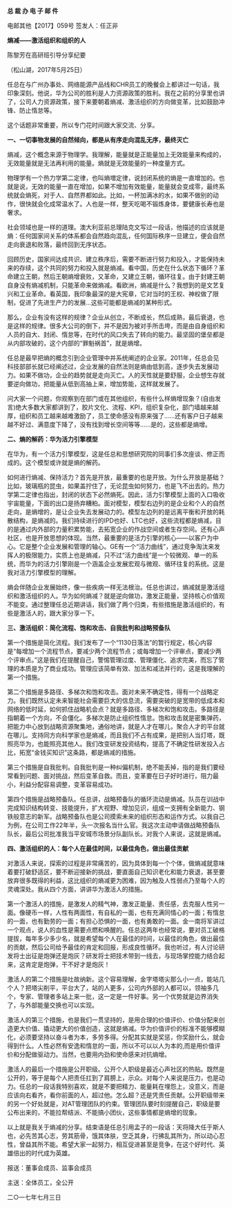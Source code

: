 **总 裁 办 电 子 邮 件**

 

电邮其他【2017】059号           签发人：任正非



 

**熵减——激活组织和组织的人**

陈黎芳在高研班引导分享纪要

（松山湖，2017年5月25日）

   

任总在与广州办事处、网络能源产品线和CHR员工的晚餐会上都讲过一句话，我印象深刻。他说，华为公司的胜利是人力资源政策的胜利。我在之前的分享里也讲了，公司人力资源政策，接下来要朝着熵减、激活组织的方向做变革，比如鼓励冲锋、防止惰怠等。

这个话题非常重要，所以专门花时间跟大家交流、分享。

 

**一、一切事物发展的自然倾向，都是从有序走向混乱无序，最终灭亡** 

熵减，这个概念来源于物理学。我理解，能量就是正能量加上无效能量来构成的，无效能量就是无法再利用的能量。熵就是无效能量的一种度量方式。

物理学有一个热力学第二定律，也叫熵増定律，说封闭系统的熵是一直增加的。也就是说，无效的能量一直在增加，如果不增加有效能量，能量就会变成零，最终系统就会熵死，对于人、自然界都如此。比如，一杯加满冰的水，如果不做别的动作，很快就会化成常温水了。人也是一样，整天吃喝不锻炼身体，要健康长寿也是奢求。

社会领域也是一样的道理。澳大利亚前总理陆克文写过一段话，他描述的应该就是熵：任何国家间关系的体系都会自然趋向混乱，任何国际秩序一旦建立，便会自然走向衰退和败落，最终回到无序状态。

回顾历史，国家间达成共识、建立秩序后，需要不断进行努力和投入，才能保持未来的存续，这个共同的努力和投入就是熵减。看中国，历史在什么状态下循环？革命建立王朝，然后王朝熵增衰败，又革命，又建立王朝，循环往复。由于封建王朝自身没有熵减机制，只能革命来做熵减。看欧洲，熵减是什么？我想到的是文艺复兴和工业革命。看英国，我印象最深的是大宪章，它对当时的王权、神权做了限制，促进了先进生产力的发展…这些可能都是熵减的某种形式。

那么，企业有没有这样的规律？企业从创立，不断成长，然后成熟，最后衰退，也是这样的规律。很多大公司的倒下，并不是因为被对手所击垮，而是由自身组织和人员的自大、封闭、惰怠等，在时代的风口失去了转向的能力。最坚固的堡垒都是从内部攻破的，这个内部的“罪魁祸首”，就是熵增。

任总是最早把熵的概念引到企业管理中并系统阐述的企业家。2011年，任总会见科技部部长就已经阐述过，企业发展的自然法则是熵由低到高，逐步失去发展动力。如果不做功，企业的趋势就是走向灭亡。人的天性就是要舒服，企业想生存就要逆向做功，把能量从低到高抽上来，增加势能，这样就发展了。

问大家一个问题，你观察到在部门或在其他组织，有些什么样熵增现象？(自由发言)绝大多数大家都讲到了，胶片文化、流程、KPI，组织复杂化，部门墙越来越厚，组织和员工越来越难激励了，员工使命感没有原来强了……还有客户日子越来越不好过、满意度下降了，没有找到增长空间等等……是的，这些都是熵增。

 

**二、熵的解药：华为活力引擎模型**

在华为，有一个活力引擎模型，这是任总和思想研究院的同事们多次座谈、修正而成的。这个模型或许就是熵的解药。

如何进行熵减、保持活力？首先是开放，最重要的也是开放。为什么开放是基础？比如，玻璃瓶的昆虫，如果盖拧住了，无论昆虫如何努力，也是飞不出去的。热力学第二定律也指出，封闭的状态下必然熵死。因此，活力引擎模型上面的入口吸收宇宙能量，下面的出口是扬弃糟粕。面对模型，模型右边列的是企业和个人的自然走向，是熵增的，是让企业失去发展动力的。模型左边列的是远离平衡和开放的耗散结构，是熵减的。我们持续进行的IPD也好、LTC也好，这些流程都是熵减，目的是通过内外部的力量积累势能，去拓宽企业的作战空间或者生存空间。还有心声社区，也是开放思想的体现。当然，最重要的是活力引擎的核心——以客户为中心。它是整个企业发展和管理的轴心。GE有一个“活力曲线”，通过竞争淘汰来发挥人的极限能力，实质上也是熵减，只不过“活力曲线”是一个较微观、单一的系统，而华为的活力引擎刚是一个涵盖企业发展宏观与微观、循环往复的系统。这是我对活力引擎模型的理解。

熵会伴随企业发展始终，像一些疾病一样无法根治。任总也讲过，熵减就是激活组织和激活组织的人。华为如何熵减？就是逆向做功，激发正能量，坚持核心价值观不能变。通过整理任总近期讲话，我们做了两个归类，有些措施是激活组织的，有些是激活人的，跟大家分享一下。

 

**三、激活组织：简化流程、饱和攻击、自我批判和战略预备队**

第一个措施是简化流程。我们发布了一个“1130日落法”的暂行规定，核心内容是“每增加一个流程节点，要减少两个流程节点；或每增加一个评审点，要减少两个评审点。”这是我们在提醒自己，警惕管理过度、管理僵化、追求完美，而忘了管理的本质是为了商业成功。管理应该简单有效、加法和减法并行的，这是我理解的第一个措施。

第二个措施是多路径、多梯次和饱和攻击。面对未来不确定性，得有一个战略定力。我们既然认定未来智能社会需要巨大的信息流，需要突破的是宽带的低成本和网络的低时延，如何抓住战略机会点？就是多路径、多梯次和饱和攻击。多路径是指朝着一个方向，不会僵化。多梯次是防止组织性惰怠。饱和攻击就是密集弹药，把能力中心放到战略资源聚集地，通俗地讲，就是人才在哪儿，聚合人才的平台就在哪儿。支持同方向科学家也是熵减，而且我们不占有成果，是把别人当灯塔，既照亮华为，也能照亮其他人。我们改变研发投资结构，提高了不确定性研发投入占比，拓宽“金钱买知识”这条路，都是熵减的措施。

第三个措施是自我批判。自我批判是一种纠偏机制，绝不能丢掉，指的是我们要经常看到问题、面对挑战，然后变革自救。而且，变革要在日子好时进行，阻力最小，利益分配容易调整，变革容易成功。

第四个措施是战略预备队。任总讲，战略预备队的循环流动是熵减。队员在训战中完成知识结构转变、技能提升，扩大视野、增加见识，组成一支拥有全新能力、钢铁般意志的新军。战略预备队也是公司摸索未来的组织形态和运作方式。以我自己为例，在公司工作22年半，头一次报名当什么官。我这次主动申请做战略预备队队长，最后公司批准我当平安城市场景分队副队长。对我个人来说，这就是熵减。

 

**四、激活组织的人：每个人在最佳时间，以最佳角色，做出最佳贡献**

对激活人来说，探索的过程是非常痛苦的，因为具体到每一个个体，做熵减就意味着要打破舒适区，要不断迎接新的挑战，要直面自己知识老化和能力衰退，甚至要放弃很多既得的利益，这比组织的熵减更为困难，因为触及人性弱点乃至每个人的灵魂深处。我从四个方面，讲讲华为激活人的措施。

第一个激活人的措施，是激发人的精气神，激发正能量、责任感，去克服人性另一面。像硬币一样，人性有两面性，有自私的一面，也有充满同情心的一面；有惰怠的一面，也有勤劳的一面；有担心恐惧的一面，也有勇敢的一面。金一南将军讲过一个观点，说人的血性是需要点燃和唤醒的。任总这两年也经常说，要对员工破格提拔，每年多少多少名，就是希望每个人在最佳的时间，以最佳的角色，做出最佳的贡献，然后公司给予最佳的肯定和回报，形成良性循环。我也听过，有人讨论研发将士出征是炮弹还是炮灰？研发将士把技术带到一线去，与现场掌控能力结合起来，这肯定是炮弹，干不好才是炮灰！

激活人的第二个措施是吐故纳新。这个容易理解，金字塔塔尖那么小一点，能站几个人？把塔尖削平，平台大了，站的人更多，公司内外部的人都可以，领袖多几个，专家、管理者多站上来一批，这一定是一件好事。另一个优势就是边界消失了，与外部能量交换也可以实现。

激活人的第三个措施，也是我们一贯坚持的，是用合理的价值评价、价值分配来创造更大价值、撬动更大的价值创造，这就是熵减。华为价值评价的标准不能够模糊化，必须要坚持以奋斗者为本，多劳多得。分配其实就是奖惩，你奖励什么，就会得到什么。人性必然有安逸和惰怠的一面，所以不可以以人为本的,而是用价值评价和分配做驱动力。当然，也要用内劲和使命感来对抗熵增。

激活人的最后一个措施是公开职级。公开个人职级是最近心声社区的热贴。既然是公开的，等于是每个人把责任扛到了肩膀上，示众。对每个人来说是压力，也是动力。任总的一段话我特别喜欢，就是不要把精力、能量耗在埋怨上，没意义，而是应该向右看齐，看你前面的人，超过他。怎么超？还是凭责任贡献。公开职级带来的另一个好处就是，对AT管理团队的约束。管理团队要时刻提醒自己，职级是要公布出来的，不能拉帮结派、不能搞小团伙，这些事情都是熵增的现象。

 

以上就是我关于熵减的分享。结束语是任总引用孟子的一段话：天将降大任于斯人也，必先苦其心志，劳其筋骨，饿其体肤，空乏其身，行拂乱其所为，所以动心忍性，曾益其所不能。希望大家一起努力，相互促进甚至是竞争，在这个好时代、英雄倍出的时代成为英雄。

 



报送：董事会成员、监事会成员

主送：全体员工，全公开

二○一七年七月三日